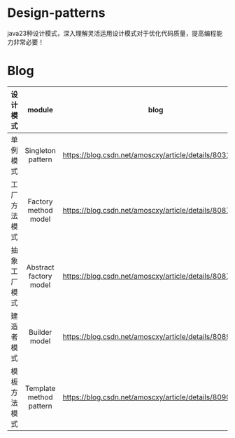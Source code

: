 # Design-patterns
java23种设计模式，深入理解灵活运用设计模式对于优化代码质量，提高编程能力非常必要！

# Blog
|设计模式|module|blog|
|:--:|:--:|:--:|
|单例模式|Singleton pattern|https://blog.csdn.net/amoscxy/article/details/80311448|
|工厂方法模式|Factory method model|https://blog.csdn.net/amoscxy/article/details/80875000|
|抽象工厂模式|Abstract factory model|https://blog.csdn.net/amoscxy/article/details/80876635|
|建造者模式|Builder model|https://blog.csdn.net/amoscxy/article/details/80893383|
|模板方法模式|Template method pattern|https://blog.csdn.net/amoscxy/article/details/80907740|